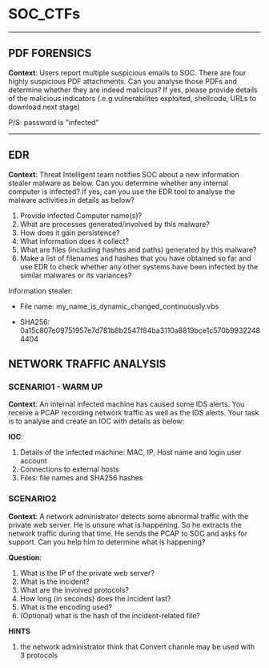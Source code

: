 # SOC_CTFs
***
## PDF FORENSICS
**Context**: Users report multiple suspicious emails to SOC. There are four highly suspicious PDF attachments. Can you analyse those PDFs and determine whether they are indeed malicious? If yes, please provide details of the malicious indicators (.e.g vulnerabilites exploited, shellcode, URLs to download next stage)

P/S: password is "infected"
***

## EDR

**Context**: Threat Intelligent team notifies SOC about a new information stealer malware as below. Can you determine whether any internal computer is infected? If yes, can you use the EDR tool to analyse the malware activities in details as below?
1. Provide infected Computer name(s)?
2. What are processes generated/involved by this malware?
3. How does it gain persistence?
4. What information does it collect?
5. What are files (including hashes and paths) generated by this malware?
6. Make a list of filenames and hashes that you have obtained so far and use EDR to check whether any other systems have been infected by the similar malwares or its variances?

Information stealer: 

- File name: my_name_is_dynamic_changed_continuously.vbs

- SHA256: 0a15c807e09751957e7d781b8b2547f84ba3110a8819bce1c570b99322484404

## NETWORK TRAFFIC ANALYSIS

### SCENARIO1 - WARM UP
**Context**: An internal infected machine has caused some IDS alerts. You receive a PCAP recording network traffic as well as the IDS alerts. Your task is to analyse and create an IOC with details as below:

**IOC**:
1. Details of the infected machine: MAC, IP, Host name and login user account
2. Connections to external hosts
3. Files: file names and SHA256 hashes

### SCENARIO2
**Context**: A network administrator detects some abnormal traffic with the private web server. He is unsure what is happening. So he extracts the network traffic during that time. He sends the PCAP to SOC and asks for support. Can you help him to determine what is happening?


**Question**:
1. What is the IP of the private web server?
2. What is the incident?
3. What are the involved protocols?
4. How long (in seconds) does the incident last?
5. What is the encoding used?
6. (Optional) what is the hash of the incident-related file?

**HINTS**
1. the network administrator think that Convert channle may be used with 3 protocols
